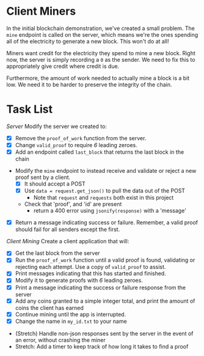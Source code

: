 # Client Miners

In the initial blockchain demonstration, we've created a small problem.  The `mine` endpoint is called on the server, which means we're the ones spending all of the electricity to generate a new block.  This won't do at all!

Miners want credit for the electricity they spend to mine a new block.  Right now, the server is simply recording a `0` as the sender.  We need to fix this to appropriately give credit where credit is due. 

Furthermore, the amount of work needed to actually mine a block is a bit low.  We need it to be harder to preserve the integrity of the chain.


# Task List

*Server*
Modify the server we created to:
* [x] Remove the `proof_of_work` function from the server.
* [x] Change `valid_proof` to require *6* leading zeroes.
* [x] Add an endpoint called `last_block` that returns the last block in the chain
* Modify the `mine` endpoint to instead receive and validate or reject a new proof sent by a client.
    * [x] It should accept a POST
    * [x] Use `data = request.get_json()` to pull the data out of the POST
        * Note that `request` and `requests` both exist in this project
    * Check that 'proof', and 'id' are present
        * return a 400 error using `jsonify(response)` with a 'message'
* [x] Return a message indicating success or failure.  Remember, a valid proof should fail for all senders except the first.

*Client Mining*
Create a client application that will:
* [x] Get the last block from the server
* [x] Run the `proof_of_work` function until a valid proof is found, validating or rejecting each attempt.  Use a copy of `valid_proof` to assist.
* [x] Print messages indicating that this has started and finished.
* [x] Modify it to generate proofs with *6* leading zeroes.
* [x] Print a message indicating the success or failure response from the server
* [x] Add any coins granted to a simple integer total, and print the amount of coins the client has earned
* [x] Continue mining until the app is interrupted.
* [x] Change the name in `my_id.txt` to your name
* (Stretch) Handle non-json responses sent by the server in the event of an error, without crashing the miner
* Stretch: Add a timer to keep track of how long it takes to find a proof

